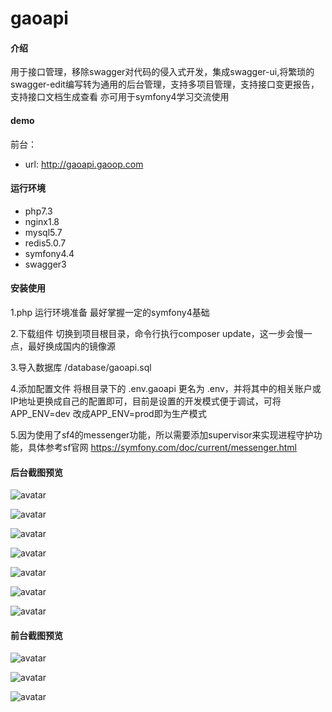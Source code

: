 # gaoapi

#### 介绍
用于接口管理，移除swagger对代码的侵入式开发，集成swagger-ui,将繁琐的swagger-edit编写转为通用的后台管理，支持多项目管理，支持接口变更报告，支持接口文档生成查看
亦可用于symfony4学习交流使用

#### demo
前台：
- url: http://gaoapi.gaoop.com

#### 运行环境
- php7.3
- nginx1.8
- mysql5.7
- redis5.0.7
- symfony4.4
- swagger3

#### 安装使用

1.php 运行环境准备 最好掌握一定的symfony4基础

2.下载组件 切换到项目根目录，命令行执行composer update，这一步会慢一点，最好换成国内的镜像源

3.导入数据库 /database/gaoapi.sql

4.添加配置文件 将根目录下的 .env.gaoapi 更名为 .env，并将其中的相关账户或IP地址更换成自己的配置即可，目前是设置的开发模式便于调试，可将APP_ENV=dev 改成APP_ENV=prod即为生产模式

5.因为使用了sf4的messenger功能，所以需要添加supervisor来实现进程守护功能，具体参考sf官网 https://symfony.com/doc/current/messenger.html


#### 后台截图预览
![avatar](/public/images/demo/bb11.png)

![avatar](/public/images/demo/bb22.png)

![avatar](/public/images/demo/bb33.png)

![avatar](/public/images/demo/bb44.png)

![avatar](/public/images/demo/bb55.png)

![avatar](/public/images/demo/bb66.png)

![avatar](/public/images/demo/bb77.png)

#### 前台截图预览
![avatar](/public/images/demo/f11.png)

![avatar](/public/images/demo/f22.png)

![avatar](/public/images/demo/f33.png)

